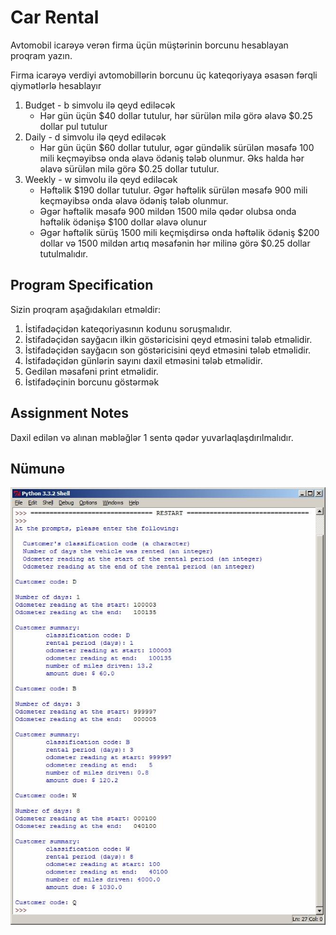 # Car Rental

Avtomobil icarəyə verən firma üçün müştərinin borcunu hesablayan proqram yazın.

Firma icarəyə verdiyi avtomobillərin 
borcunu üç kateqoriyaya əsasən fərqli qiymətlərlə hesablayır

1. Budget - b simvolu ilə qeyd ediləcək
    * Hər gün üçün $40 dollar tutulur,
     hər sürülən milə görə əlavə $0.25 dollar pul tutulur
2. Daily - d simvolu ilə qeyd ediləcək
    * Hər gün üçün $60 dollar tutulur, 
    əgər gündəlik sürülən məsafə 100 mili
     keçməyibsə onda əlavə ödəniş tələb olunmur. 
     Əks halda hər əlavə sürülən milə görə $0.25 dollar tutulur.
3. Weekly - w simvolu ilə qeyd ediləcək
    * Həftəlik $190 dollar tutulur. 
    Əgər həftəlik sürülən məsafə 900 mili keçməyibsə onda əlavə ödəniş tələb olunmur.
    * Əgər həftəlik məsafə 
    900 mildən 1500 milə qədər olubsa onda həftəlik ödənişə $100 dollar əlavə olunur
    * Əgər həftəlik sürüş
     1500 mili keçmişdirsə onda həftəlik ödəniş 
     $200 dollar və 1500 mildən artıq məsafənin hər milinə görə
      $0.25 dollar tutulmalıdır.

## Program Specification

Sizin proqram aşağıdakıları etməldir:

1. İstifadəçidən kateqoriyasının kodunu soruşmalıdır.
2. İstifadəçidən sayğacın ilkin göstəricisini qeyd etməsini tələb etməlidir.
3. İstifadəçidən sayğacın son göstəricisini qeyd etməsini tələb etməlidir.
4. İstifadəçidən günlərin sayını daxil etməsini tələb etməlidir.
5. Gedilən məsafəni print etməlidir.
6. İstifadəçinin borcunu göstərmək

## Assignment Notes

Daxil edilən və alınan məbləğlər 1 sentə qədər yuvarlaqlaşdırılmalıdır.

## Nümunə

![](./images/example.jpg)